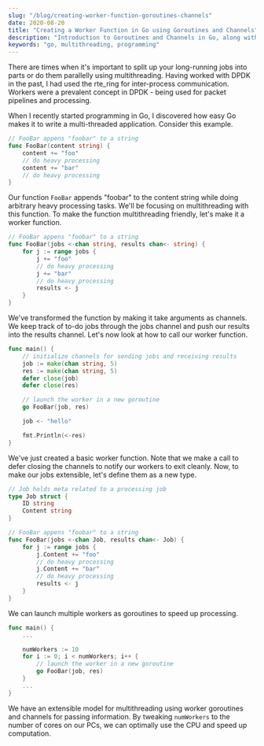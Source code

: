 ```yaml
---
slug: "/blog/creating-worker-function-goroutines-channels"
date: 2020-08-20
title: "Creating a Worker Function in Go using Goroutines and Channels"
description: "Introduction to Goroutines and Channels in Go, along with an example to follow along"
keywords: "go, multithreading, programming"
---
```


There are times when it's important to split up your long-running jobs into parts or do them parallelly using multithreading. Having worked with DPDK in the past, I had used the rte_ring for inter-process communication. Workers were a prevalent concept in DPDK - being used for packet pipelines and processing.

When I recently started programming in Go, I discovered how easy Go makes it to write a multi-threaded application. Consider this example.

```go
// FooBar appens "foobar" to a string
func FooBar(content string) {
	content += "foo"
	// do heavy processing
	content += "bar"
	// do heavy processing
}
```

Our function `FooBar` appends "foobar" to the content string while doing arbitrary heavy processing tasks. We'll be focusing on multithreading with this function. To make the function multithreading friendly, let's make it a worker function.

```go
// FooBar appens "foobar" to a string
func FooBar(jobs <-chan string, results chan<- string) {
	for j := range jobs {
		j += "foo"
		// do heavy processing
		j += "bar"
		// do heavy processing
		results <- j
	}
}
```

We've transformed the function by making it take arguments as channels. We keep track of to-do jobs through the jobs channel and push our results into the results channel. Let's now look at how to call our worker function.

```go
func main() {
	// initialize channels for sending jobs and receiving results
	job := make(chan string, 5)
	res := make(chan string, 5)
	defer close(job)
	defer close(res)

	// launch the worker in a new goroutine
	go FooBar(job, res)

	job <- "hello"

	fmt.Println(<-res)
}
```

We've just created a basic worker function. Note that we make a call to defer closing the channels to notify our workers to exit cleanly. Now, to make our jobs extensible, let's define them as a new type.

```go
// Job holds meta related to a processing job
type Job struct {
	ID string
	Content string
}

// FooBar appens "foobar" to a string
func FooBar(jobs <-chan Job, results chan<- Job) {
	for j := range jobs {
		j.Content += "foo"
		// do heavy processing
		j.Content += "bar"
		// do heavy processing
		results <- j
	}
}
```

We can launch multiple workers as goroutines to speed up processing.

```go
func main() {
	...

	numWorkers := 10
	for i := 0; i < numWorkers; i++ {
		// launch the worker in a new goroutine
		go FooBar(job, res)
	}
	...
}
```

We have an extensible model for multithreading using worker goroutines and channels for passing information. By tweaking `numWorkers` to the number of cores on our PCs, we can optimally use the CPU and speed up computation.
